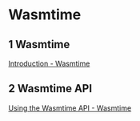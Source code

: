 # Wasmtime



## 1 Wasmtime

[Introduction - Wasmtime](https://docs.wasmtime.dev/)



## 2 Wasmtime API

[Using the Wasmtime API - Wasmtime](https://docs.wasmtime.dev/lang.html)